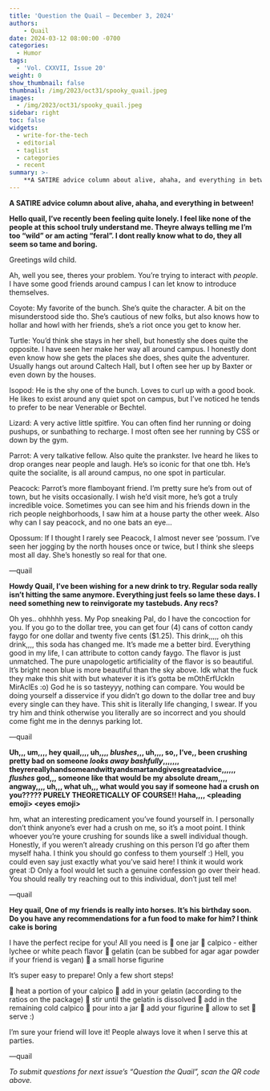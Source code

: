 ```yaml
---
title: 'Question the Quail – December 3, 2024'
authors:
    - Quail
date: 2024-03-12 08:00:00 -0700
categories:
  - Humor
tags:
  - 'Vol. CXXVII, Issue 20'
weight: 0
show_thumbnail: false
thumbnail: /img/2023/oct31/spooky_quail.jpeg
images:
  - /img/2023/oct31/spooky_quail.jpeg
sidebar: right
toc: false
widgets:
  - write-for-the-tech
  - editorial
  - taglist
  - categories
  - recent
summary: >-
    **A SATIRE advice column about alive, ahaha, and everything in between!**
---
```


**A SATIRE advice column about alive, ahaha, and everything in between!**

**Hello quail, I’ve recently been feeling quite lonely. I feel like none of the people at this school truly understand me. Theyre always telling me I’m too “wild” or am acting “feral”. I dont really know what to do, they all seem so tame and boring.**

Greetings wild child.

Ah, well you see, theres your problem. You’re trying to interact with *people*. I have some good friends around campus I can let know to introduce themselves.

Coyote: My favorite of the bunch. She’s quite the character. A bit on the misunderstood side tho. She’s cautious of new folks, but also knows how to hollar and howl with her friends, she’s a riot once you get to know her.

Turtle: You’d think she stays in her shell, but honestly she does quite the opposite. I have seen her make her way all around campus. I honestly dont even know how she gets the places she does, shes quite the adventurer. Usually hangs out around Caltech Hall, but I often see her up by Baxter or even down by the houses.

Isopod: He is the shy one of the bunch. Loves to curl up with a good book. He likes to exist around any quiet spot on campus, but I’ve noticed he tends to prefer to be near Venerable or Bechtel.

Lizard: A very active little spitfire. You can often find her running or doing pushups, or sunbathing to recharge. I most often see her running by CSS or down by the gym.

Parrot: A very talkative fellow. Also quite the prankster. Ive heard he likes to drop oranges near people and laugh. He’s so iconic for that one tbh. He’s quite the socialite, is all around campus, no one spot in particular.

Peacock: Parrot’s more flamboyant friend. I’m pretty sure he’s from out of town, but he visits occasionally. I wish he’d visit more, he’s got a truly incredible voice. Sometimes you can see him and his friends down in the rich people neighborhoods, I saw him at a house party the other week. Also why can I say peacock, and no one bats an eye…

Opossum: If I thought I rarely see Peacock, I almost never see ‘possum. I’ve seen her jogging by the north houses once or twice, but I think she sleeps most all day. She’s honestly so real for that one.

­—quail

**Howdy Quail, I’ve been wishing for a new drink to try. Regular soda really isn’t hitting the same anymore. Everything just feels so lame these days. I need something new to reinvigorate my tastebuds. Any recs?**

Oh yes.. ohhhhh yess. My Pop sneaking Pal, do I have the concoction for you. If you go to the dollar tree, you can get four (4) cans of cotton candy faygo for one dollar and twenty five cents ($1.25). This drink,,,,, oh this drink,,,, this soda has changed me. It’s made me a better bird. Everything good in my life, I can attribute to cotton candy faygo. The flavor is just unmatched. The pure unapologetic artificiality of the flavor is so beautiful. It’s bright neon blue is more beautiful than the sky above. Idk what the fuck they make this shit with but whatever it is it’s gotta be mOthErfUckIn MirAclEs :o)  God he is so tasteyyy, nothing can compare. You would be doing yourself a disservice if you didn’t go down to the dollar tree and buy every single can they have. This shit is literally life changing, I swear. If you try him and think otherwise you literally are so incorrect and you should come fight me in the dennys parking lot.

—quail

**Uh,,, um,,,, hey quail,,,, uh,,,, *blushes*,,, uh,,,, so,, I’ve,, been crushing pretty bad on someone *looks away bashfully*,,,,,,, theyrereallyhandsomeandwittyandsmartandgivesgreatadvice,,,,,, *flushes* god,,, someone like that would be my absolute dream,,,, angway,,,, uh,,, what uh,,, what would you say if someone had a crush on you????? PURELY THEORETICALLY OF COURSE!! Haha,,,, &lt;pleading emoji> &lt;eyes emoji>**

hm, what an interesting predicament you’ve found yourself in. I personally don’t think anyone’s ever had a crush on me, so it’s a moot point. I think whoever you’re youre crushing for sounds like a swell individual though. Honestly, if you weren’t already crushing on this person I’d go after them myself haha. I think you should go confess to them yourself :) Hell, you could even say just exactly what you’ve said here! I think it would work great :D  Only a fool would let such a genuine confession go over their head. You should really try reaching out to this individual, don’t just tell me!

—quail

**Hey quail, One of my friends is really into horses. It’s his birthday soon. Do you have any recommendations for a fun food to make for him? I think cake is boring**

I have the perfect recipe for you! All you need is  🦄 one jar 🦄 calpico - either lychee or white peach flavor 🦄 gelatin (can be subbed for agar agar powder if your friend is vegan) 🦄 a small horse figurine

It’s super easy to prepare! Only a few short steps!

🫙 heat a portion of your calpico  🫙 add in your gelatin (according to the ratios on the package) 🫙 stir until the gelatin is dissolved  🫙 add in the remaining cold calpico 🫙 pour into a jar 🫙 add your figurine  🫙 allow to set  🫙 serve :)

I’m sure your friend will love it! People always love it when I serve this at parties.

—quail

*To submit questions for next issue’s “Question the Quail”, scan the QR code above.*
